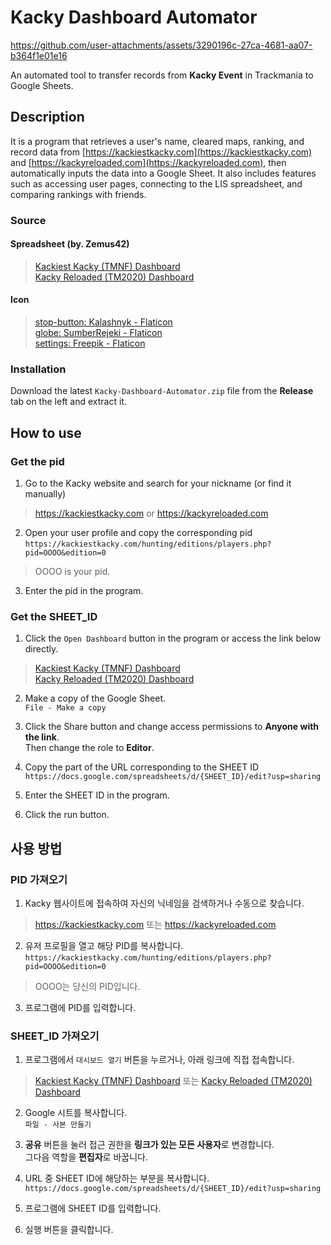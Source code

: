 # Kacky Dashboard Automator
https://github.com/user-attachments/assets/3290196c-27ca-4681-aa07-b364f1e01e16

An automated tool to transfer records from **Kacky Event** in Trackmania to Google Sheets.

## Description
It is a program that retrieves a user's name, cleared maps, ranking, and record data from [https://kackiestkacky.com](https://kackiestkacky.com) and [https://kackyreloaded.com](https://kackyreloaded.com), then automatically inputs the data into a Google Sheet.
It also includes features such as accessing user pages, connecting to the LIS spreadsheet, and comparing rankings with friends.

### Source
#### Spreadsheet (by. Zemus42)
> [Kackiest Kacky (TMNF) Dashboard](https://docs.google.com/spreadsheets/d/1G44h9PAHVSKkYwD4ek_v6WpI696QPMAJPo1dMVi1IdM/edit?gid=92899346#gid=92899346)  
> [Kacky Reloaded (TM2020) Dashboard](https://docs.google.com/spreadsheets/d/1KoqfsvTzuKrHSlHEV9SBYpLdJLxni0lkM3P3NB_fOcg/edit?gid=92899346#gid=92899346)

#### Icon
> <a href="https://www.flaticon.com/kr/free-icon/stop-button_4340168?related_id=4340168" title="stop-button">stop-button: Kalashnyk - Flaticon</a>  
> <a href="https://www.flaticon.com/kr/free-icon/globe_12871678?term=%EC%A7%80%EA%B5%AC&page=1&position=25&origin=tag&related_id=12871678" title="globe">globe: SumberRejeki - Flaticon</a>  
> <a href="https://www.flaticon.com/kr/free-icon/settings_667416" title="settings">settings: Freepik - Flaticon</a>

### Installation
Download the latest `Kacky-Dashboard-Automator.zip` file from the **Release** tab on the left and extract it.

## How to use
### Get the pid
1. Go to the Kacky website and search for your nickname (or find it manually)  
> https://kackiestkacky.com or https://kackyreloaded.com

2. Open your user profile and copy the corresponding pid  
`https://kackiestkacky.com/hunting/editions/players.php?pid=OOOO&edition=0`
> OOOO is your pid.

3. Enter the pid in the program.

### Get the SHEET_ID
1. Click the `Open Dashboard` button in the program or access the link below directly.
> [Kackiest Kacky (TMNF) Dashboard](https://docs.google.com/spreadsheets/d/1G44h9PAHVSKkYwD4ek_v6WpI696QPMAJPo1dMVi1IdM/edit?gid=92899346#gid=92899346)  
> [Kacky Reloaded (TM2020) Dashboard](https://docs.google.com/spreadsheets/d/1KoqfsvTzuKrHSlHEV9SBYpLdJLxni0lkM3P3NB_fOcg/edit?gid=92899346#gid=92899346)

2. Make a copy of the Google Sheet.  
`File - Make a copy`

3. Click the Share button and change access permissions to **Anyone with the link**.  
Then change the role to **Editor**.

4. Copy the part of the URL corresponding to the SHEET ID  
`https://docs.google.com/spreadsheets/d/{SHEET_ID}/edit?usp=sharing`

5. Enter the SHEET ID in the program.

6. Click the run button.

## 사용 방법
### PID 가져오기
1. Kacky 웹사이트에 접속하여 자신의 닉네임을 검색하거나 수동으로 찾습니다.  
> https://kackiestkacky.com 또는 https://kackyreloaded.com

2. 유저 프로필을 열고 해당 PID를 복사합니다.  
`https://kackiestkacky.com/hunting/editions/players.php?pid=OOOO&edition=0`
> OOOO는 당신의 PID입니다.

3. 프로그램에 PID를 입력합니다.

### SHEET_ID 가져오기
1. 프로그램에서 `대시보드 열기` 버튼을 누르거나, 아래 링크에 직접 접속합니다.  
> [Kackiest Kacky (TMNF) Dashboard](https://docs.google.com/spreadsheets/d/1G44h9PAHVSKkYwD4ek_v6WpI696QPMAJPo1dMVi1IdM/edit?gid=92899346#gid=92899346) 또는 [Kacky Reloaded (TM2020) Dashboard](https://docs.google.com/spreadsheets/d/1KoqfsvTzuKrHSlHEV9SBYpLdJLxni0lkM3P3NB_fOcg/edit?gid=92899346#gid=92899346)

2. Google 시트를 복사합니다.    
`파일 - 사본 만들기`

3. **공유** 버튼을 눌러 접근 권한을 **링크가 있는 모든 사용자**로 변경합니다.  
그다음 역할을 **편집자**로 바꿉니다.

4. URL 중 SHEET ID에 해당하는 부분을 복사합니다.  
`https://docs.google.com/spreadsheets/d/{SHEET_ID}/edit?usp=sharing`

5. 프로그램에 SHEET ID를 입력합니다.

6. 실행 버튼을 클릭합니다.
